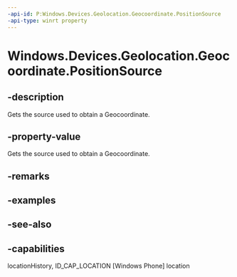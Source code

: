 ```yaml
---
-api-id: P:Windows.Devices.Geolocation.Geocoordinate.PositionSource
-api-type: winrt property
---
```


<!-- Property syntax
public Windows.Devices.Geolocation.PositionSource PositionSource { get; }
-->

# Windows.Devices.Geolocation.Geocoordinate.PositionSource

## -description
Gets the source used to obtain a Geocoordinate.

## -property-value
Gets the source used to obtain a Geocoordinate.

## -remarks

## -examples

## -see-also


## -capabilities
locationHistory, ID_CAP_LOCATION [Windows Phone]
location
